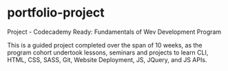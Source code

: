# portfolio-project
Project - Codecademy Ready: Fundamentals of Wev Development Program

This is a guided project completed over the span of 10 weeks, as the program cohort undertook lessons, seminars and projects
to learn CLI, HTML, CSS, SASS, Git, Website Deployment, JS, JQuery, and JS APIs.
